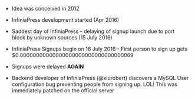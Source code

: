 - Idea was conceived in 2012

- InfiniaPress development started (Apr 2016)

- Saddest day of InfiniaPress - delaying of signup launch due to port block by unknown sources (15 July 2016)

- InfiniaPress Signups begin on 16 July 2016 - First person to sign up gets $0.00000000000000000000000000000000069
- Signups were delayed **AGAIN**


- Backend developer of InfiniaPress (@xiurobert) discovers a MySQL User configuration bug preventing people from signing up. LOL! 
This was immediately patched on the official server
